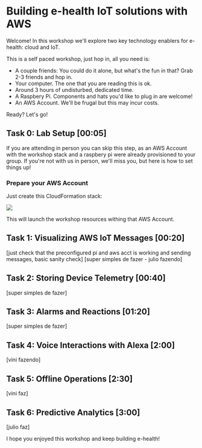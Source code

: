 # Building e-health IoT solutions with AWS

Welcome! In this workshop we'll explore two key technology enablers for e-health: cloud and IoT. 

This is a self paced workshop, just hop in, all you need is:
  * A couple friends: You could do it alone, but what's the fun in that? Grab 2-3 friends and hop in.
  * Your computer. The one that you are reading this is ok.
  * Around 3 hours of undisturbed, dedicated time.
  * A Raspbery Pi. Components and hats you'd like to plug in are welcome!
  * An AWS Account. We'll be frugal but this may incur costs.

Ready? Let's go!

## Task 0: Lab Setup [00:05]
If you are attending in person you can skip this step, as an AWS Account with the workshop stack and a raspbery pi were already provisioned to your group. If you're not with us in person, we'll miss you, but here is how to set things up!

### Prepare your AWS Account
Just create this CloudFormation stack:

<a href="https://console.aws.amazon.com/cloudformation/home?region=us-east-1#/stacks/create/review?filter=active&templateURL=https:%2F%2Fs3.amazonaws.com%2Fehw-pub%2Fehw_cfn.yaml&stackName=ehw-stack"><img src="https://s3.amazonaws.com/cloudformation-examples/cloudformation-launch-stack.png"/></a>

This will launch the workshop resources withing that AWS Account. 

## Task 1: Visualizing AWS IoT Messages [00:20]
[just check that the preconfigured pi and aws acct is working and sending messages, basic sanity check]
[super simples de fazer - julio fazendo]

## Task 2: Storing Device Telemetry [00:40]
[super simples de fazer]

## Task 3: Alarms and Reactions [01:20]
[super simples de fazer]

## Task 4: Voice Interactions with Alexa [2:00]
[vini fazendo] 

## Task 5: Offline Operations [2:30]
[vini faz]

## Task 6: Predictive Analytics [3:00]
[julio faz]

I hope you enjoyed this workshop and keep building e-health!
